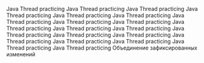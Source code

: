 Java Thread practicing
Java Thread practicing
Java Thread practicing
Java Thread practicing
Java Thread practicing
Java Thread practicing
Java Thread practicing
Java Thread practicing
Java Thread practicing
Java Thread practicing
Java Thread practicing
Java Thread practicing
Java Thread practicing
Java Thread practicing
Java Thread practicing
Java Thread practicing
Java Thread practicing
Java Thread practicing
Java Thread practicing
Java Thread practicing
Объединение зафиксированных изменений
